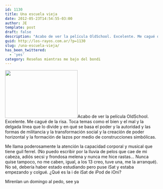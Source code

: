 ```yaml
---
id: 1130
title: Una escuela vieja
date: 2012-05-23T14:54:55-03:00
author: JE
template: post
draft: false
description: "Acabo de ver la película OldSchool. Excelente. Me cagué de la risa. Toca temas como el bien y el mal y la delgada línea que lo divide y en qué se basa el poder y la autoridad y las formas de militancia y la transformación social y la creación de poder horizontal y la formación de lazos por medio de construcciones simbólicas."
guid: http://los-rayos.com.ar/?p=1130
slug: /una-escuela-vieja/
has_been_twittered:
  - 'yes'
category: Reseñas mientras me bajo del bondi
---
```

<img class="alignleft" src="https://images.starpulse.com/Photos/Previews/Old-School-movie-24.jpg" alt="" width="239" height="158" />Acabo de ver la película OldSchool. Excelente. Me cagué de la risa. Toca temas como el bien y el mal y la delgada línea que lo divide y en qué se basa el poder y la autoridad y las formas de militancia y la transformación social y la creación de poder horizontal y la formación de lazos por medio de construcciones simbólicas.

Me llama poderosamente la atención la capacidad corporal y musical que tiene guil ferrel. (No puedo escribir por la lluvia de pelos que cae de mi cabeza, adiós secsi y frondosa melena y nunca me hice rastas... Nunca quise tampoco, no me caben, igual, a los 13 creo, tuve una, me la arranqué). No sé, debería haber estado estudiando pero puse iSat y estaba empezando y colgué. ¿Qué es la i de iSat de iPod de iOni?

Mirenlan un domingo al pedo, see ya